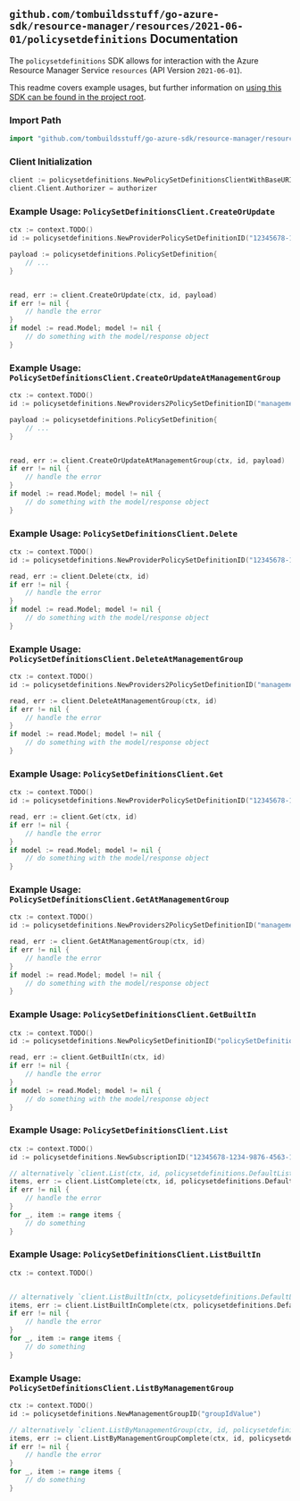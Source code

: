 
## `github.com/tombuildsstuff/go-azure-sdk/resource-manager/resources/2021-06-01/policysetdefinitions` Documentation

The `policysetdefinitions` SDK allows for interaction with the Azure Resource Manager Service `resources` (API Version `2021-06-01`).

This readme covers example usages, but further information on [using this SDK can be found in the project root](https://github.com/tombuildsstuff/go-azure-sdk/tree/main/docs).

### Import Path

```go
import "github.com/tombuildsstuff/go-azure-sdk/resource-manager/resources/2021-06-01/policysetdefinitions"
```


### Client Initialization

```go
client := policysetdefinitions.NewPolicySetDefinitionsClientWithBaseURI("https://management.azure.com")
client.Client.Authorizer = authorizer
```


### Example Usage: `PolicySetDefinitionsClient.CreateOrUpdate`

```go
ctx := context.TODO()
id := policysetdefinitions.NewProviderPolicySetDefinitionID("12345678-1234-9876-4563-123456789012", "policySetDefinitionValue")

payload := policysetdefinitions.PolicySetDefinition{
	// ...
}


read, err := client.CreateOrUpdate(ctx, id, payload)
if err != nil {
	// handle the error
}
if model := read.Model; model != nil {
	// do something with the model/response object
}
```


### Example Usage: `PolicySetDefinitionsClient.CreateOrUpdateAtManagementGroup`

```go
ctx := context.TODO()
id := policysetdefinitions.NewProviders2PolicySetDefinitionID("managementGroupIdValue", "policySetDefinitionValue")

payload := policysetdefinitions.PolicySetDefinition{
	// ...
}


read, err := client.CreateOrUpdateAtManagementGroup(ctx, id, payload)
if err != nil {
	// handle the error
}
if model := read.Model; model != nil {
	// do something with the model/response object
}
```


### Example Usage: `PolicySetDefinitionsClient.Delete`

```go
ctx := context.TODO()
id := policysetdefinitions.NewProviderPolicySetDefinitionID("12345678-1234-9876-4563-123456789012", "policySetDefinitionValue")

read, err := client.Delete(ctx, id)
if err != nil {
	// handle the error
}
if model := read.Model; model != nil {
	// do something with the model/response object
}
```


### Example Usage: `PolicySetDefinitionsClient.DeleteAtManagementGroup`

```go
ctx := context.TODO()
id := policysetdefinitions.NewProviders2PolicySetDefinitionID("managementGroupIdValue", "policySetDefinitionValue")

read, err := client.DeleteAtManagementGroup(ctx, id)
if err != nil {
	// handle the error
}
if model := read.Model; model != nil {
	// do something with the model/response object
}
```


### Example Usage: `PolicySetDefinitionsClient.Get`

```go
ctx := context.TODO()
id := policysetdefinitions.NewProviderPolicySetDefinitionID("12345678-1234-9876-4563-123456789012", "policySetDefinitionValue")

read, err := client.Get(ctx, id)
if err != nil {
	// handle the error
}
if model := read.Model; model != nil {
	// do something with the model/response object
}
```


### Example Usage: `PolicySetDefinitionsClient.GetAtManagementGroup`

```go
ctx := context.TODO()
id := policysetdefinitions.NewProviders2PolicySetDefinitionID("managementGroupIdValue", "policySetDefinitionValue")

read, err := client.GetAtManagementGroup(ctx, id)
if err != nil {
	// handle the error
}
if model := read.Model; model != nil {
	// do something with the model/response object
}
```


### Example Usage: `PolicySetDefinitionsClient.GetBuiltIn`

```go
ctx := context.TODO()
id := policysetdefinitions.NewPolicySetDefinitionID("policySetDefinitionValue")

read, err := client.GetBuiltIn(ctx, id)
if err != nil {
	// handle the error
}
if model := read.Model; model != nil {
	// do something with the model/response object
}
```


### Example Usage: `PolicySetDefinitionsClient.List`

```go
ctx := context.TODO()
id := policysetdefinitions.NewSubscriptionID("12345678-1234-9876-4563-123456789012")

// alternatively `client.List(ctx, id, policysetdefinitions.DefaultListOperationOptions())` can be used to do batched pagination
items, err := client.ListComplete(ctx, id, policysetdefinitions.DefaultListOperationOptions())
if err != nil {
	// handle the error
}
for _, item := range items {
	// do something
}
```


### Example Usage: `PolicySetDefinitionsClient.ListBuiltIn`

```go
ctx := context.TODO()


// alternatively `client.ListBuiltIn(ctx, policysetdefinitions.DefaultListBuiltInOperationOptions())` can be used to do batched pagination
items, err := client.ListBuiltInComplete(ctx, policysetdefinitions.DefaultListBuiltInOperationOptions())
if err != nil {
	// handle the error
}
for _, item := range items {
	// do something
}
```


### Example Usage: `PolicySetDefinitionsClient.ListByManagementGroup`

```go
ctx := context.TODO()
id := policysetdefinitions.NewManagementGroupID("groupIdValue")

// alternatively `client.ListByManagementGroup(ctx, id, policysetdefinitions.DefaultListByManagementGroupOperationOptions())` can be used to do batched pagination
items, err := client.ListByManagementGroupComplete(ctx, id, policysetdefinitions.DefaultListByManagementGroupOperationOptions())
if err != nil {
	// handle the error
}
for _, item := range items {
	// do something
}
```
